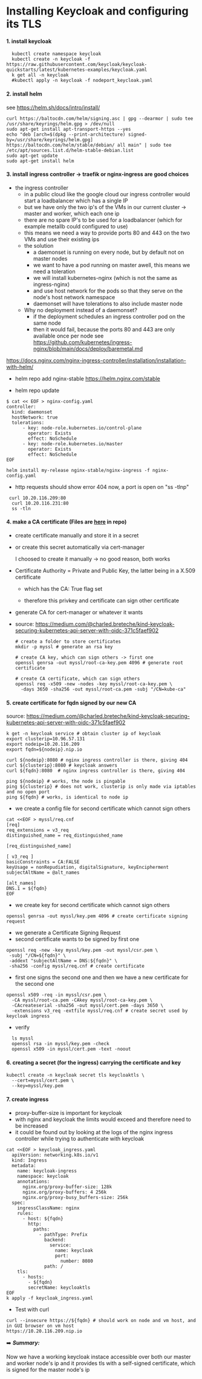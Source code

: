 # Installing Keycloak and configuring its TLS


#### 1. install keycloak

```
  kubectl create namespace keycloak
  kubectl create -n keycloak -f https://raw.githubusercontent.com/keycloak/keycloak-quickstarts/latest/kubernetes-examples/keycloak.yaml
  k get all -n keycloak
  #kubectl apply -n keycloak -f nodeport_keycloak.yaml
```

#### 2. install helm
see https://helm.sh/docs/intro/install/

```
curl https://baltocdn.com/helm/signing.asc | gpg --dearmor | sudo tee /usr/share/keyrings/helm.gpg > /dev/null
sudo apt-get install apt-transport-https --yes
echo "deb [arch=$(dpkg --print-architecture) signed-by=/usr/share/keyrings/helm.gpg] https://baltocdn.com/helm/stable/debian/ all main" | sudo tee /etc/apt/sources.list.d/helm-stable-debian.list
sudo apt-get update
sudo apt-get install helm
```

#### 3. install ingress controller -> traefik or nginx-ingress are good choices

- the ingress controller
  - in a public cloud like the google cloud our ingress controller would start a loadbalancer which has a single IP
  - but we have only the two ip's of the VMs in our current cluster -> master and worker, which each one ip
  - there are no spare IP's to be used for a loadbalancer (which for example metallb could configured to use)
  - this means we need a way to provide ports 80 and 443 on the two VMs and use their existing ips
  - the solution
      - a daemonset is running on every node, but by default not on master nodes
      - we want to have a pod running on master awell, this means we need a toleration
      - we will install kubernetes-nginx (which is not the same as ingress-nginx)
      - and use host network for the pods so that they serve on the node's host network namespace
      - daemonset will have tolerations to also include master node
  - Why no deployment instead of a daemonset?
      - if the deployment schedules an ingress controller pod on the same node
      - then it would fail, because the ports 80 and 443 are only available once per node
      see https://github.com/kubernetes/ingress-nginx/blob/main/docs/deploy/baremetal.md

https://docs.nginx.com/nginx-ingress-controller/installation/installation-with-helm/

  - helm repo add nginx-stable https://helm.nginx.com/stable
  
  - helm repo update
  
```
$ cat << EOF > nginx-config.yaml
controller:
  kind: daemonset
  hostNetwork: true
  tolerations:
      - key: node-role.kubernetes.io/control-plane
        operator: Exists
        effect: NoSchedule
      - key: node-role.kubernetes.io/master
        operator: Exists
        effect: NoSchedule
EOF
```

```
helm install my-release nginx-stable/nginx-ingress -f nginx-config.yaml
```

- http requests should show error 404 now, a port is open on "ss -tlnp"
``` 
 curl 10.20.116.209:80
  curl 10.20.116.231:80
  ss -tln
```

#### 4. make a CA certificate (Files are <a href="https://github.com/dikshita-git/Research-Project/tree/main/OpenIDconnect_practical/myssl">here</a> in repo)


- create certificate manually and store it in a secret

- or create this secret automatically via cert-manager
  
  I choosed to create it manually -> no good reason, both works

- Certificate Authority = Private and Public Key, the latter being in a X.509 certificate
         
     - which has the CA: True flag set
         
     - therefore this privkey and certificate can sign other certificate
         
- generate CA for cert-manager or whatever it wants
- 
    source: https://medium.com/@charled.breteche/kind-keycloak-securing-kubernetes-api-server-with-oidc-371c5faef902
    
    ```
    # create a folder to store certificates
    mkdir -p myssl # generate an rsa key

    # create CA key, which can sign others -> first one
    openssl genrsa -out myssl/root-ca-key.pem 4096 # generate root certificate

    # create CA certificate, which can sign others
    openssl req -x509 -new -nodes -key myssl/root-ca-key.pem \
      -days 3650 -sha256 -out myssl/root-ca.pem -subj "/CN=kube-ca"
   ```
   
#### 5. create certificate for fqdn signed by our new CA

source: https://medium.com/@charled.breteche/kind-keycloak-securing-kubernetes-api-server-with-oidc-371c5faef902

```
k get -n keycloak service # obtain cluster ip of keycloak
export clusterip=10.96.57.131
export nodeip=10.20.116.209
export fqdn=${nodeip}.nip.io
```
```
curl ${nodeip}:8080 # nginx ingress controller is there, giving 404
curl ${clusterip}:8080 # keycloak answers
curl ${fqdn}:8080  # nginx ingress controller is there, giving 404
```
```
ping ${nodeip} # works, the node is pingable
ping ${clusterip} # does not work, clusterip is only made via iptables and no open port
ping ${fqdn} # works, is identical to node ip
```

- we create a config file for second certificate which cannot sign others

```
cat <<EOF > myssl/req.cnf
[req]
req_extensions = v3_req
distinguished_name = req_distinguished_name

[req_distinguished_name]

[ v3_req ]
basicConstraints = CA:FALSE
keyUsage = nonRepudiation, digitalSignature, keyEncipherment
subjectAltName = @alt_names

[alt_names]
DNS.1 = ${fqdn}
EOF
```

- we create key for second certificate which cannot sign others

```
openssl genrsa -out myssl/key.pem 4096 # create certificate signing request
```
- we generate a Certificate Signing Request
- second certificate wants to be signed by first one

 ```
openssl req -new -key myssl/key.pem -out myssl/csr.pem \
  -subj "/CN=${fqdn}" \
  -addext "subjectAltName = DNS:${fqdn}" \
  -sha256 -config myssl/req.cnf # create certificate
```

- first one signs the second one and then we have a new certificate for the second one

```
openssl x509 -req -in myssl/csr.pem \
  -CA myssl/root-ca.pem -CAkey myssl/root-ca-key.pem \
  -CAcreateserial -sha256 -out myssl/cert.pem -days 3650 \
  -extensions v3_req -extfile myssl/req.cnf # create secret used by keycloak ingress
```

- verify

```
  ls myssl
  openssl rsa -in myssl/key.pem -check
  openssl x509 -in myssl/cert.pem -text -noout
```

#### 6. creating a secret (for the ingress) carrying the certificate and key

```
kubectl create -n keycloak secret tls keycloaktls \
  --cert=myssl/cert.pem \
  --key=myssl/key.pem
```

#### 7. create ingress

- proxy-buffer-size is important for keycloak
- with nginx and keycloak the limits would exceed and therefore need to be increased
- it could be found out by looking at the logs of the nginx ingress controller while trying to authenticate with keycloak

```
cat <<EOF > keycloak_ingress.yaml
  apiVersion: networking.k8s.io/v1
  kind: Ingress
  metadata:
    name: keycloak-ingress
    namespace: keycloak
    annotations:
      nginx.org/proxy-buffer-size: 128k
      nginx.org/proxy-buffers: 4 256k
      nginx.org/proxy-busy_buffers-size: 256k
  spec:
    ingressClassName: nginx
    rules:
      - host: ${fqdn}
        http:
          paths:
            - pathType: Prefix
              backend:
                service:
                  name: keycloak
                  port:
                    number: 8080
              path: /
    tls:
      - hosts:
        - ${fqdn}
        secretName: keycloaktls
EOF
k apply -f keycloak_ingress.yaml
```
- Test with curl

```
curl --insecure https://${fqdn} # should work on node and vm host, and in GUI browser on vm host
https://10.20.116.209.nip.io
```
:arrow_right: ***Summary:***

Now we have a working keycloak instace accessible over both our master and worker node's ip and it provides tls with a self-signed certificate, which is signed for the master node's ip
